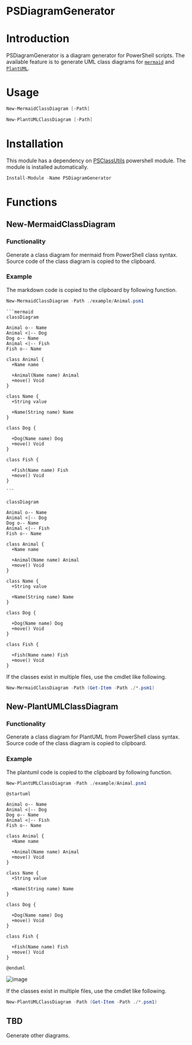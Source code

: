 # PSDiagramGenerator

# Introduction

PSDiagramGenerator is a diagram generator for PowerShell scripts. The available feature is to generate UML class diagrams for [`mermaid`](https://mermaid-js.github.io/mermaid/#/) and [`PlantUML`](https://plantuml.com/).

# Usage

```powershell
New-MermaidClassDiagram [-Path]

New-PlantUMLClassDiagram [-Path]
```

# Installation

This module has a dependency on [PSClassUtils](https://github.com/Stephanevg/PSClassUtils) powershell module. The module is installed automatically.

```powershell
Install-Module -Name PSDiagramGenerator
```

# Functions

## New-MermaidClassDiagram

### Functionality

Generate a class diagram for mermaid from PowerShell class syntax. Source code of the class diagram is copied to the clipboard.

### Example

The markdown code is copied to the clipboard by following function.

```powershell
New-MermaidClassDiagram -Path ./example/Animal.psm1
```

````
```mermaid
classDiagram

Animal o-- Name
Animal <|-- Dog
Dog o-- Name
Animal <|-- Fish
Fish o-- Name

class Animal {
  +Name name

  +Animal(Name name) Animal
  +move() Void
}

class Name {
  +String value

  +Name(String name) Name
}

class Dog {

  +Dog(Name name) Dog
  +move() Void
}

class Fish {

  +Fish(Name name) Fish
  +move() Void
}

```
````

```mermaid
classDiagram

Animal o-- Name
Animal <|-- Dog
Dog o-- Name
Animal <|-- Fish
Fish o-- Name

class Animal {
  +Name name

  +Animal(Name name) Animal
  +move() Void
}

class Name {
  +String value

  +Name(String name) Name
}

class Dog {

  +Dog(Name name) Dog
  +move() Void
}

class Fish {

  +Fish(Name name) Fish
  +move() Void
}

```

If the classes exist in multiple files, use the cmdlet like following. 

```powershell
New-MermaidClassDiagram -Path (Get-Item -Path ./*.psm1)
```

## New-PlantUMLClassDiagram

### Functionality

Generate a class diagram for PlantUML from PowerShell class syntax. Source code of the class diagram is copied to clipboard.

### Example

The plantuml code is copied to the clipboard by following function.

```powershell
New-PlantUMLClassDiagram -Path ./example/Animal.psm1
```

```
@startuml

Animal o-- Name
Animal <|-- Dog
Dog o-- Name
Animal <|-- Fish
Fish o-- Name

class Animal {
  +Name name

  +Animal(Name name) Animal
  +move() Void
}

class Name {
  +String value

  +Name(String name) Name
}

class Dog {

  +Dog(Name name) Dog
  +move() Void
}

class Fish {

  +Fish(Name name) Fish
  +move() Void
}

@enduml
```

![image](https://user-images.githubusercontent.com/41112776/157869730-f031afab-9015-4687-ba58-ad5de0940033.png)

If the classes exist in multiple files, use the cmdlet like following. 

```powershell
New-PlantUMLClassDiagram -Path (Get-Item -Path ./*.psm1)
```

## TBD

Generate other diagrams.
